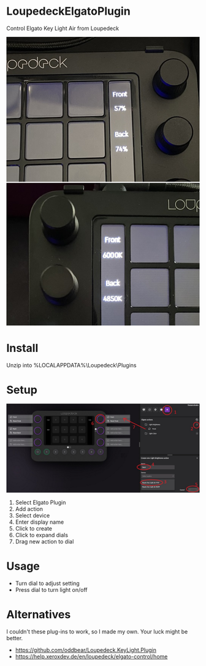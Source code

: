 # LoupedeckElgatoPlugin
Control Elgato Key Light Air from Loupedeck

![Brightness](/images/brightness.jpg?raw=true "Brightness Adjustment")
![Color](/images/color.jpg?raw=true "Color Temperature Adjustment")

# Install
Unzip into %LOCALAPPDATA%\Loupedeck\Plugins

# Setup
![Setup](/images/setup.jpg?raw=true "Setup")
1. Select Elgato Plugin
2. Add action
3. Select device
4. Enter display name
5. Click to create
6. Click to expand dials
7. Drag new action to dial

# Usage
* Turn dial to adjust setting
* Press dial to turn light on/off

# Alternatives
I couldn't these plug-ins to work, so I made my own.  Your luck might be better.
* https://github.com/oddbear/Loupedeck.KeyLight.Plugin
* https://help.xeroxdev.de/en/loupedeck/elgato-control/home
